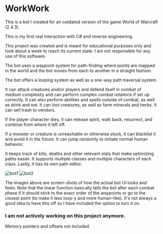 # WorkWork

This is a bot I created for an outdated version of the game World of Warcraft (2.4.3).

This is my first real interaction with C# and reverse engineering.

This project was created and is meant for educational purposes only and took about a week to reach its current state.
I am not responsible for any use of this software.

The bot uses a waypoint system for path-finding where points are mapped in the world and the bot moves from each to another in a straight fashion. 

The bot offers a looping system as well as a one-way path traversal system. 

It can attack creatures and/or players and defend itself in combat of medium complexity and can perform complex combat rotations if set up correctly. It can also perform abilities and spells outside of combat, as well as drink and eat. It can loot creatures, as well as farm minerals and herbs. It can sell trash to vendors.

If the player character dies, it can release spirit, walk back, resurrect, and continue from where it left off. 

If a monster or creature is unreachable or otherwise stuck, it can blacklist it and avoid it in the future. It can jump randomly to imitate normal human behavior. 

It keeps track of kills, deaths and other relevant stats that make optimizing paths easier. It supports multiple classes and multiple characters of each class. Lastly, it has its own path editor.

![bot1](https://cloud.githubusercontent.com/assets/6977074/14067184/1ca6e0c6-f45f-11e5-8381-e8a4359ced22.png)
![bot2](https://cloud.githubusercontent.com/assets/6977074/14067185/22ea92fc-f45f-11e5-8fdf-c8e3301b1fde.png)

The images above are screen-shots of how the actual bot UI looks and feels.
Note that the linear function basically tells the bot after each combat phase if it should stick to the exact order of the waypoints or go to the closest point (to make it less loop-y and more human-like). It's not always a good idea to have this off so I have included the option to turn it on.

### I am not actively working on this project anymore.

Memory pointers and offsets not included.

